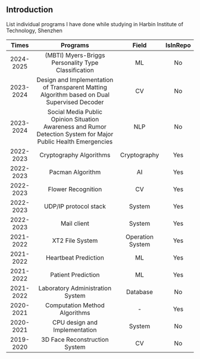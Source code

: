 ## Introduction
List individual programs I have done while studying in Harbin Institute of Technology, Shenzhen

| Times | Programs | Field | IsInRepo |
| :---: | :------: | :------:| :-------:|
| 2024-2025 | (MBTI) Myers-Briggs Personality Type Classification | ML | No |
| 2023-2024 | Design and Implementation of Transparent Matting Algorithm based on Dual Supervised Decoder | CV | No |
| 2023-2024 | Social Media Public Opinion Situation Awareness and Rumor Detection System for Major Public Health Emergencies | NLP | No |
| 2022-2023 | Cryptography Algorithms | Cryptography | Yes |
| 2022-2023 | Pacman Algorithm | AI | Yes |
| 2022-2023 | Flower Recognition | CV | Yes |
| 2022-2023 | UDP/IP protocol stack | System | Yes |
| 2022-2023 | Mail client | System | Yes |
| 2021-2022 | XT2 File System | Operation System | Yes |
| 2021-2022 | Heartbeat Prediction | ML | Yes |
| 2021-2022 | Patient Prediction | ML | Yes |
| 2021-2022 | Laboratory Administration System | Database | No |
| 2020-2021 | Computation Method Algorithms | - | Yes |
| 2020-2021 | CPU design and Implementation | System | No |
| 2019-2020 | 3D Face Reconstruction System | CV | No |



